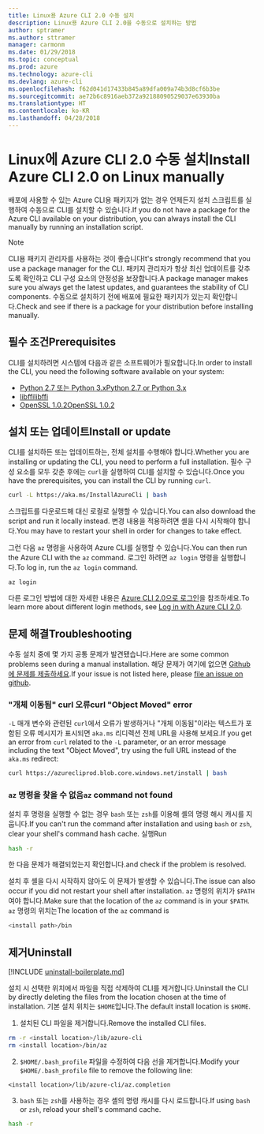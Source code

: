 ```yaml
---
title: Linux용 Azure CLI 2.0 수동 설치
description: Linux용 Azure CLI 2.0을 수동으로 설치하는 방법
author: sptramer
ms.author: sttramer
manager: carmonm
ms.date: 01/29/2018
ms.topic: conceptual
ms.prod: azure
ms.technology: azure-cli
ms.devlang: azure-cli
ms.openlocfilehash: f62d041d17433b845a89dfa009a74b3d8cf6b3be
ms.sourcegitcommit: ae72b6c8916aeb372a92188090529037e63930ba
ms.translationtype: HT
ms.contentlocale: ko-KR
ms.lasthandoff: 04/28/2018
---
```

# <a name="install-azure-cli-20-on-linux-manually"></a><span data-ttu-id="f479d-103">Linux에 Azure CLI 2.0 수동 설치</span><span class="sxs-lookup"><span data-stu-id="f479d-103">Install Azure CLI 2.0 on Linux manually</span></span>

<span data-ttu-id="f479d-104">배포에 사용할 수 있는 Azure CLI용 패키지가 없는 경우 언제든지 설치 스크립트를 실행하여 수동으로 CLI를 설치할 수 있습니다.</span><span class="sxs-lookup"><span data-stu-id="f479d-104">If you do not have a package for the Azure CLI available on your distribution, you can always install the CLI manually by running an installation script.</span></span>

> [!NOTE]
> <span data-ttu-id="f479d-105">CLI용 패키지 관리자를 사용하는 것이 좋습니다</span><span class="sxs-lookup"><span data-stu-id="f479d-105">It's strongly recommend that you use a package manager for the CLI.</span></span> <span data-ttu-id="f479d-106">패키지 관리자가 항상 최신 업데이트를 갖추도록 확인하고 CLI 구성 요소의 안정성을 보장합니다.</span><span class="sxs-lookup"><span data-stu-id="f479d-106">A package manager makes sure you always get the latest updates, and guarantees the stability of CLI components.</span></span> <span data-ttu-id="f479d-107">수동으로 설치하기 전에 배포에 필요한 패키지가 있는지 확인합니다.</span><span class="sxs-lookup"><span data-stu-id="f479d-107">Check and see if there is a package for your distribution before installing manually.</span></span>

## <a name="prerequisites"></a><span data-ttu-id="f479d-108">필수 조건</span><span class="sxs-lookup"><span data-stu-id="f479d-108">Prerequisites</span></span>

<span data-ttu-id="f479d-109">CLI를 설치하려면 시스템에 다음과 같은 소프트웨어가 필요합니다.</span><span class="sxs-lookup"><span data-stu-id="f479d-109">In order to install the CLI, you need the following software available on your system:</span></span>

* [<span data-ttu-id="f479d-110">Python 2.7 또는 Python 3.x</span><span class="sxs-lookup"><span data-stu-id="f479d-110">Python 2.7 or Python 3.x</span></span>](https://www.python.org/downloads/)
* [<span data-ttu-id="f479d-111">libffi</span><span class="sxs-lookup"><span data-stu-id="f479d-111">libffi</span></span>](https://sourceware.org/libffi/)
* [<span data-ttu-id="f479d-112">OpenSSL 1.0.2</span><span class="sxs-lookup"><span data-stu-id="f479d-112">OpenSSL 1.0.2</span></span>](https://www.openssl.org/source/)

## <a name="install-or-update"></a><span data-ttu-id="f479d-113">설치 또는 업데이트</span><span class="sxs-lookup"><span data-stu-id="f479d-113">Install or update</span></span>

<span data-ttu-id="f479d-114">CLI를 설치하든 또는 업데이트하는, 전체 설치를 수행해야 합니다.</span><span class="sxs-lookup"><span data-stu-id="f479d-114">Whether you are installing or updating the CLI, you need to perform a full installation.</span></span> <span data-ttu-id="f479d-115">필수 구성 요소를 모두 갖춘 후에는 `curl`을 실행하여 CLI를 설치할 수 있습니다.</span><span class="sxs-lookup"><span data-stu-id="f479d-115">Once you have the prerequisites, you can install the CLI by running `curl`.</span></span>

```bash
curl -L https://aka.ms/InstallAzureCli | bash
```

<span data-ttu-id="f479d-116">스크립트를 다운로드해 대신 로컬로 실행할 수 있습니다.</span><span class="sxs-lookup"><span data-stu-id="f479d-116">You can also download the script and run it locally instead.</span></span> <span data-ttu-id="f479d-117">변경 내용을 적용하려면 셸을 다시 시작해야 합니다.</span><span class="sxs-lookup"><span data-stu-id="f479d-117">You may have to restart your shell in order for changes to take effect.</span></span> 

<span data-ttu-id="f479d-118">그런 다음 `az` 명령을 사용하여 Azure CLI를 실행할 수 있습니다.</span><span class="sxs-lookup"><span data-stu-id="f479d-118">You can then run the Azure CLI with the `az` command.</span></span> <span data-ttu-id="f479d-119">로그인 하려면 `az login` 명령을 실행합니다.</span><span class="sxs-lookup"><span data-stu-id="f479d-119">To log in, run the `az login` command.</span></span>

```azurecli
az login
```

<span data-ttu-id="f479d-120">다른 로그인 방법에 대한 자세한 내용은 [Azure CLI 2.0으로 로그인](authenticate-azure-cli.md)을 참조하세요.</span><span class="sxs-lookup"><span data-stu-id="f479d-120">To learn more about different login methods, see [Log in with Azure CLI 2.0](authenticate-azure-cli.md).</span></span>

## <a name="troubleshooting"></a><span data-ttu-id="f479d-121">문제 해결</span><span class="sxs-lookup"><span data-stu-id="f479d-121">Troubleshooting</span></span>

<span data-ttu-id="f479d-122">수동 설치 중에 몇 가지 공통 문제가 발견됐습니다.</span><span class="sxs-lookup"><span data-stu-id="f479d-122">Here are some common problems seen during a manual installation.</span></span> <span data-ttu-id="f479d-123">해당 문제가 여기에 없으면 [Github에 문제를 제출하세요](https://github.com/Azure/azure-cli/issues).</span><span class="sxs-lookup"><span data-stu-id="f479d-123">If your issue is not listed here, please [file an issue on github](https://github.com/Azure/azure-cli/issues).</span></span>
### <a name="curl-object-moved-error"></a><span data-ttu-id="f479d-124">"개체 이동됨" curl 오류</span><span class="sxs-lookup"><span data-stu-id="f479d-124">curl "Object Moved" error</span></span>

<span data-ttu-id="f479d-125">`-L` 매개 변수와 관련된 `curl`에서 오류가 발생하거나 "개체 이동됨"이라는 텍스트가 포함된 오류 메시지가 표시되면 `aka.ms` 리디렉션 전체 URL을 사용해 보세요.</span><span class="sxs-lookup"><span data-stu-id="f479d-125">If you get an error from `curl` related to the `-L` parameter, or an error message including the text "Object Moved", try using the full URL instead of the `aka.ms` redirect:</span></span>

```bash
curl https://azurecliprod.blob.core.windows.net/install | bash
```

### <a name="az-command-not-found"></a><span data-ttu-id="f479d-126">`az` 명령을 찾을 수 없음</span><span class="sxs-lookup"><span data-stu-id="f479d-126">`az` command not found</span></span>

<span data-ttu-id="f479d-127">설치 후 명령을 실행할 수 없는 경우 `bash` 또는 `zsh`를 이용해 셸의 명령 해시 캐시를 지웁니다.</span><span class="sxs-lookup"><span data-stu-id="f479d-127">If you can't run the command after installation and using `bash` or `zsh`, clear your shell's command hash cache.</span></span> <span data-ttu-id="f479d-128">실행</span><span class="sxs-lookup"><span data-stu-id="f479d-128">Run</span></span>

```bash
hash -r
```

<span data-ttu-id="f479d-129">한 다음 문제가 해결되었는지 확인합니다.</span><span class="sxs-lookup"><span data-stu-id="f479d-129">and check if the problem is resolved.</span></span>

<span data-ttu-id="f479d-130">설치 후 셸을 다시 시작하지 않아도 이 문제가 발생할 수 있습니다.</span><span class="sxs-lookup"><span data-stu-id="f479d-130">The issue can also occur if you did not restart your shell after installation.</span></span> <span data-ttu-id="f479d-131">`az` 명령의 위치가 `$PATH`여야 합니다.</span><span class="sxs-lookup"><span data-stu-id="f479d-131">Make sure that the location of the `az` command is in your `$PATH`.</span></span> <span data-ttu-id="f479d-132">`az` 명령의 위치는</span><span class="sxs-lookup"><span data-stu-id="f479d-132">The location of the `az` command is</span></span>

```bash
<install path>/bin
```

## <a name="uninstall"></a><span data-ttu-id="f479d-133">제거</span><span class="sxs-lookup"><span data-stu-id="f479d-133">Uninstall</span></span>

[!INCLUDE [uninstall-boilerplate.md](includes/uninstall-boilerplate.md)]

<span data-ttu-id="f479d-134">설치 시 선택한 위치에서 파일을 직접 삭제하여 CLI를 제거합니다.</span><span class="sxs-lookup"><span data-stu-id="f479d-134">Uninstall the CLI by directly deleting the files from the location chosen at the time of installation.</span></span> <span data-ttu-id="f479d-135">기본 설치 위치는 `$HOME`입니다.</span><span class="sxs-lookup"><span data-stu-id="f479d-135">The default install location is `$HOME`.</span></span>

1. <span data-ttu-id="f479d-136">설치된 CLI 파일을 제거합니다.</span><span class="sxs-lookup"><span data-stu-id="f479d-136">Remove the installed CLI files.</span></span>

  ```bash
  rm -r <install location>/lib/azure-cli
  rm <install location>/bin/az
  ```
2. <span data-ttu-id="f479d-137">`$HOME/.bash_profile` 파일을 수정하여 다음 선을 제거합니다.</span><span class="sxs-lookup"><span data-stu-id="f479d-137">Modify your `$HOME/.bash_profile` file to remove the following line:</span></span>

  ```
  <install location>/lib/azure-cli/az.completion
  ```

3. <span data-ttu-id="f479d-138">`bash` 또는 `zsh`를 사용하는 경우 셸의 명령 캐시를 다시 로드합니다.</span><span class="sxs-lookup"><span data-stu-id="f479d-138">If using `bash` or `zsh`, reload your shell's command cache.</span></span>

  ```bash
  hash -r
  ```
